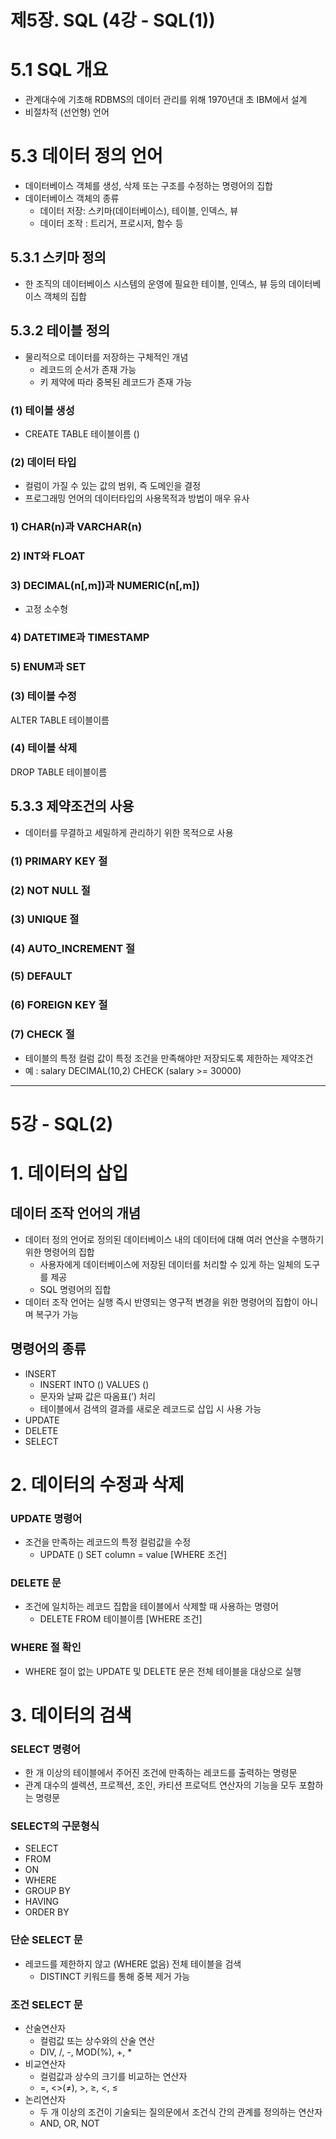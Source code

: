 # 제5장. SQL  (4강 - SQL(1))

# 5.1 SQL 개요

- 관계대수에 기초해 RDBMS의 데이터 관리를 위해 1970년대 초 IBM에서 설계
- 비절차적 (선언형) 언어

# 5.3 데이터 정의 언어

- 데이터베이스 객체를 생성, 삭제 또는 구조를 수정하는 명령어의 집합
- 데이터베이스 객체의 종류
    - 데이터 저장: 스키마(데이터베이스), 테이블, 인덱스, 뷰
    - 데이터 조작 : 트리거, 프로시저, 함수 등

## 5.3.1 스키마 정의

- 한 조직의 데이터베이스 시스템의 운영에 필요한 테이블, 인덱스, 뷰 등의 데이터베이스 객체의 집합

## 5.3.2 테이블 정의

- 물리적으로 데이터를 저장하는 구체적인  개념
    - 레코드의 순서가 존재 가능
    - 키 제약에 따라 중복된 레코드가 존재 가능

### (1) 테이블 생성

- CREATE TABLE 테이블이름 ()

### (2) 데이터 타입

- 컬럼이 가질 수 있는 값의 범위, 즉 도메인을 결정
- 프로그래밍 언어의 데이터타입의 사용목적과 방법이 매우 유사

### 1) CHAR(n)과 VARCHAR(n)

### 2) INT와 FLOAT

### 3) DECIMAL(n[,m])과 NUMERIC(n[,m])

- 고정 소수형

### 4) DATETIME과 TIMESTAMP

### 5) ENUM과 SET

### (3) 테이블 수정

ALTER TABLE 테이블이름

### (4) 테이블 삭제

DROP TABLE 테이블이름

## 5.3.3 제약조건의 사용

- 데이터를 무결하고 세밀하게 관리하기 위한 목적으로 사용

### (1) PRIMARY KEY 절

### (2) NOT NULL 절

### (3) UNIQUE 절

### (4) AUTO_INCREMENT 절

### (5) DEFAULT

### (6) FOREIGN KEY 절

### (7) CHECK 절

- 테이블의 특정 컬럼 값이 특정 조건을 만족해야만 저장되도록 제한하는 제약조건
- 예 : salary DECIMAL(10,2) CHECK (salary >= 30000)

---
# 5강 - SQL(2)

# 1. 데이터의 삽입

## 데이터 조작 언어의 개념

- 데이터 정의 언어로 정의된 데이터베이스 내의 데이터에 대해 여러 연산을 수행하기 위한 명령어의 집합
  - 사용자에게 데이터베이스에 저장된 데이터를 처리할 수 있게 하는 일체의 도구를 제공
  - SQL 명령어의 집합
- 데이터 조작 언어는 실행 즉시 반영되는 영구적 변경을 위한 명령어의 집합이 아니며 복구가 가능

## 명령어의 종류

- INSERT
  - INSERT INTO () VALUES ()
  - 문자와 날짜 값은 따옴표(’) 처리
  - 테이블에서 검색의 결과를 새로운 레코드로 삽입 시 사용 가능
- UPDATE
- DELETE
- SELECT

# 2. 데이터의 수정과 삭제

### UPDATE 명령어

- 조건을 만족하는 레코드의 특정 컬럼값을 수정
  - UPDATE () SET column = value [WHERE 조건]

### DELETE 문

- 조건에 일치하는 레코드 집합을 테이블에서 삭제할 때 사용하는 명령어
  - DELETE FROM 테이블이름 [WHERE 조건]

### WHERE 절 확인

- WHERE 절이 없는 UPDATE 및 DELETE 문은 전체 테이블을 대상으로 실행

# 3. 데이터의 검색

### SELECT 명령어

- 한 개 이상의 테이블에서 주어진 조건에 만족하는 레코드를 출력하는 명령문
- 관계 대수의 셀렉션, 프로젝션, 조인, 카티션 프로덕트 연산자의 기능을 모두 포함하는 명령문

### SELECT의 구문형식

- SELECT
- FROM
- ON
- WHERE
- GROUP BY
- HAVING
- ORDER BY

### 단순 SELECT 문

- 레코드를 제한하지 않고 (WHERE 없음) 전체 테이블을 검색
  - DISTINCT 키워드를 통해 중복 제거 가능

### 조건 SELECT 문

- 산술연산자
  - 컬럼값 또는 상수와의 산술 연산
  - DIV, /, -, MOD(%), +, *
- 비교연산자
  - 컬럼값과 상수의 크기를 비교하는 연산자
  - =, <>(≠), >, ≥, <, ≤
- 논리연산자
  - 두 개 이상의 조건이 기술되는 질의문에서 조건식 간의 관계를 정의하는 연산자
  - AND, OR, NOT